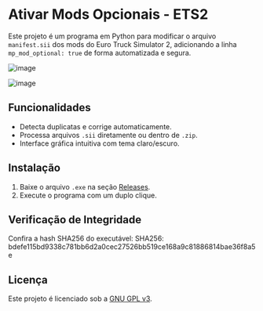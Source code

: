 # Ativar Mods Opcionais - ETS2

Este projeto é um programa em Python para modificar o arquivo `manifest.sii` dos mods do Euro Truck Simulator 2, adicionando a linha `mp_mod_optional: true` de forma automatizada e segura.

![image](https://github.com/user-attachments/assets/067fa5f1-675a-4d32-9465-485e4cab187c)

![image](https://github.com/user-attachments/assets/9798c7ff-894d-4710-ae39-c4b518727ac6)


## Funcionalidades
- Detecta duplicatas e corrige automaticamente.
- Processa arquivos `.sii` diretamente ou dentro de `.zip`.
- Interface gráfica intuitiva com tema claro/escuro.

## Instalação
1. Baixe o arquivo `.exe` na seção [Releases](https://github.com/heyleao/mp_mods_ets2/releases).
2. Execute o programa com um duplo clique.

## Verificação de Integridade
Confira a hash SHA256 do executável:
SHA256: bdefe115bd9338c781bb6d2a0cec27526bb519ce168a9c81886814bae36f8a5e

## Licença
Este projeto é licenciado sob a [GNU GPL v3](LICENSE).

